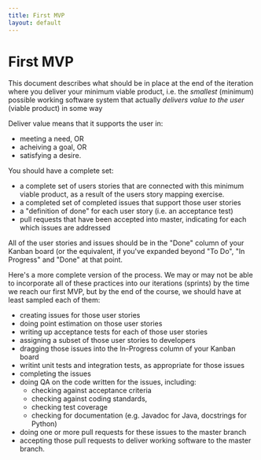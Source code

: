 ```yaml
---
title: First MVP
layout: default
---
```


# First MVP

This document describes what should be in place at the end of the iteration where you deliver your minimum viable product,
i.e. the *smallest* (minimum) possible working software system that actually *delivers value to the user* (viable product) in some way

Deliver value means that it supports the user in:
* meeting a need, OR
* acheiving a goal, OR
* satisfying a desire.

You should have a complete set:
* a complete set of users stories that are connected with this minimum viable product, as a result of the users story mapping exercise.
* a completed set of completed issues that support those user stories
* a "definition of done" for each user story (i.e. an acceptance test)
* pull requests that have been accepted into master, indicating for each which issues are addressed

All of the user stories and issues should be in the "Done" column of your Kanban board (or the equivalent, if you've expanded beyond "To Do", "In Progress" and "Done" at that point.

Here's a more complete version of the process.  We may or may not be able to incorporate all of these practices into our iterations (sprints) by the time we reach our first MVP, but by the end of the course, we should have at least sampled each of them:

* creating issues for those user stories
* doing point estimation on those user stories
* writing up acceptance tests for each of those user stories
* assigning a subset of those user stories to developers
* dragging those issues into the In-Progress column of your Kanban board
* writint unit tests and integration tests, as appropriate for those issues
* completing the issues
* doing QA on the code written for the issues, including:
  * checking against acceptance criteria
  * checking against coding standards, 
  * checking test coverage
  * checking for documentation (e.g. Javadoc for Java, docstrings for Python) 
* doing one or more pull requests for these issues to the master branch
* accepting those pull requests to deliver working software to the master branch.

